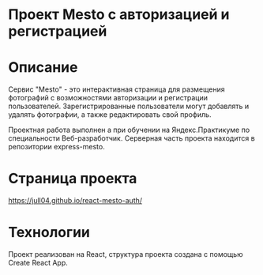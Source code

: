# Проект Mesto с авторизацией и регистрацией 
# Описание
Сервис "Mesto" - это интерактивная страница для размещения фотографий с возможностями авторизации и регистрации пользователей. Зарегистрированные пользователи могут добавлять и удалять фотографии, а также редактировать свой профиль.

Проектная работа выполнен a при обучении на Яндекс.Практикуме по специальности Веб-разработчик. Серверная часть проекта находится в репозитории express-mesto.

# Страница проекта
https://jull04.github.io/react-mesto-auth/

# Технологии
Проект реализован на React, структура проекта создана с помощью Create React App.